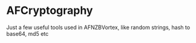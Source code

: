 # AFCryptography

Just a few useful tools used in AFNZBVortex, like random strings, hash to base64, md5 etc
